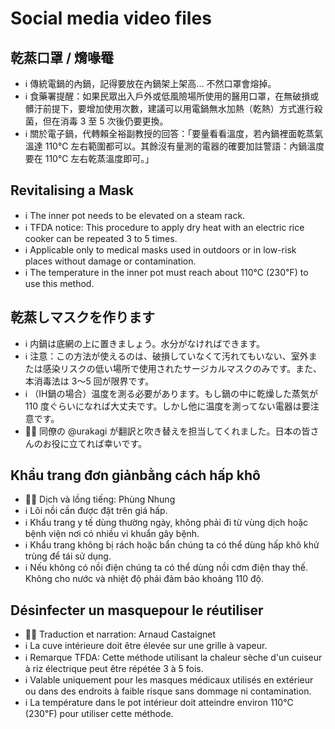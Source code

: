 # Social media video files

## 乾蒸口罩 / 熁喙罨

- ℹ️ 傳統電鍋的內鍋，記得要放在內鍋架上架高... 不然口罩會熔掉。
- ℹ️ 食藥署提醒：如果民眾出入戶外或低風險場所使用的醫用口罩，在無破損或髒汙前提下，要增加使用次數，建議可以用電鍋無水加熱（乾熱）方式進行殺菌，但在消毒 3 至 5 次後仍要更換。
- ℹ️ 關於電子鍋，代轉賴全裕副教授的回答：「要量看看溫度，若內鍋裡面乾蒸氣溫達 110℃ 左右範圍都可以。其餘沒有量測的電器的確要加註警語：內鍋溫度要在 110℃ 左右乾蒸溫度即可。」

## Revitalising a Mask

- ℹ️ The inner pot needs to be elevated on a steam rack.
- ℹ️ TFDA notice: This procedure to apply dry heat with an electric rice cooker can be repeated 3 to 5 times.
- ℹ️ Applicable only to medical masks used in outdoors or in low-risk places without damage or contamination.
- ℹ️ The temperature in the inner pot must reach about 110℃ (230℉)  to use this method.

## 乾蒸しマスクを作ります

- ℹ️ 内鍋は底網の上に置きましょう。水分がなければできます。
- ℹ️ 注意：この方法が使えるのは、破損していなくて汚れてもいない、室外または感染リスクの低い場所で使用されたサージカルマスクのみです。また、本消毒法は 3～5 回が限界です。
- ℹ️ （IH鍋の場合）温度を測る必要があります。もし鍋の中に乾燥した蒸気が 110 度ぐらいになれば大丈夫です。しかし他に温度を測ってない電器は要注意です。
- 👦🏻 同僚の @urakagi が翻訳と吹き替えを担当してくれました。日本の皆さんのお役に立てれば幸いです。

## Khẩu trang đơn giảnbằng cách hấp khô

- 👩‍🏫 Dịch và lồng tiếng: Phùng Nhung
- ℹ️ Lõi nồi cần được đặt trên giá hấp.
- ℹ️ Khẩu trang y tế dùng thường ngày, không phải đi từ vùng dịch hoặc bệnh viện nơi có nhiều vi khuẩn gây bệnh.
- ℹ️ Khẩu trang không bị rách hoặc bẩn chúng ta có thể dùng hấp khô khử trùng để tái sử dụng.
- ℹ️ Nếu không có nồi điện chúng ta có thể dùng nồi cơm điện thay thế. Không cho nước và nhiệt độ phải đảm bảo khoảng 110 độ.

## Désinfecter un masquepour le réutiliser

- 👨‍🏫 Traduction et narration: Arnaud Castaignet
- ℹ️ La cuve intérieure doit être élevée sur une grille à vapeur.
- ℹ️ Remarque TFDA: Cette méthode utilisant la chaleur sèche d'un cuiseur à riz électrique peut être répétée 3 à 5 fois.
- ℹ️ Valable uniquement pour les masques médicaux utilisés en extérieur ou dans des endroits à faible risque sans dommage ni contamination.
- ℹ️ La température dans le pot intérieur doit atteindre environ 110℃ (230℉) pour utiliser cette méthode.
